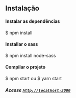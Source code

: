 ## Instalação

#### Instalar as dependências
$ npm install

#### Installar o sass
$ npm install node-sass

#### Compilar o projeto
$ npm start
 ou
$ yarn start

##### Acesse [`http://localhost:3000`](http://localhost:3000)

